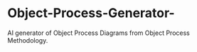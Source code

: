 # Object-Process-Generator-
AI generator of Object Process Diagrams from Object Process Methodology.
